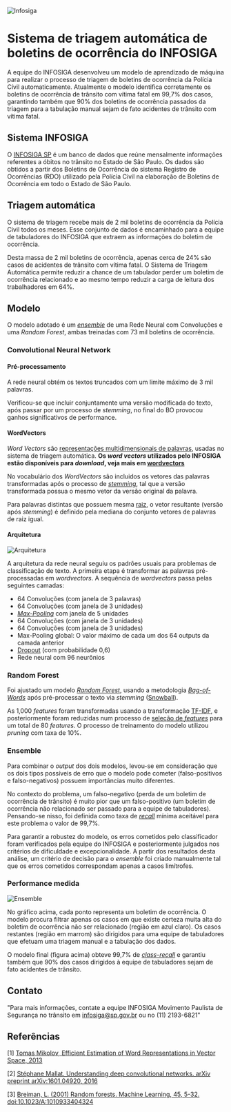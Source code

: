 ![Infosiga](./data/imgs/infosiga_logo.jpg)
# Sistema de triagem automática de boletins de ocorrência do INFOSIGA
A equipe do INFOSIGA desenvolveu um modelo de aprendizado de máquina para realizar o processo de triagem de boletins de ocorrência da Polícia Cívil automaticamente. Atualmente o modelo identifica corretamente os boletins de ocorrência de trânsito com vítima fatal em 99,7% dos casos, garantindo também que 90% dos boletins de ocorrência passados da triagem para a tabulação manual sejam de fato acidentes de trânsito com vítima fatal.

## Sistema INFOSIGA
O [INFOSIGA SP](http://www.infosiga.sp.gov.br/) é um banco de dados que reúne mensalmente informações referentes a óbitos no trânsito no Estado de São Paulo. Os dados são obtidos a partir dos Boletins de Ocorrência do sistema Registro de Ocorrências (RDO) utilizado pela Polícia Civil na elaboração de Boletins de Ocorrência em todo o Estado de São Paulo.

## Triagem automática
O sistema de triagem recebe mais de 2 mil boletins de ocorrência da Polícia Civil todos os meses. 
Esse conjunto de dados é encaminhado para a equipe de tabuladores do INFOSIGA que extraem as informações do boletim de ocorrência.

Desta massa de 2 mil boletins de ocorrência, apenas cerca de 24% são casos de acidentes de trânsito com vítima fatal. O Sistema de Triagem Automática permite reduzir a chance de um tabulador perder um boletim de ocorrência relacionado e ao mesmo tempo reduzir a carga de leitura dos trabalhadores em 64%.

##  Modelo
O modelo adotado é um [*ensemble*](https://en.wikipedia.org/wiki/Ensemble_learning) de uma Rede Neural com Convoluções e uma *Random Forest*, ambas treinadas com 73 mil boletins de ocorrência.

### Convolutional Neural Network

#### Pré-processamento
A rede neural obtém os textos truncados com um limite máximo de 3 mil palavras. 

Verificou-se que incluir conjuntamente uma versão modificada do texto, após passar por um processo de *stemming*, no final do BO provocou ganhos significativos de performance.

#### WordVectors
*Word Vectors* são [representações multidimensionais de palavras](https://en.wikipedia.org/wiki/Word_embedding), usadas no sistema de triagem automática. **Os *word vectors* utilizados pelo INFOSIGA estão disponíveis para *download*, veja mais em [wordvectors](https://github.com/INFOSIGA/TriagemAutom/blob/master/doc/wordvectors.md)**

No vocabulário dos *WordVectors* são incluidos os vetores das palavras transformadas após o processo de [*stemming*](https://pt.wikipedia.org/wiki/Stemiza%C3%A7%C3%A3o), tal que a versão transformada possua o mesmo vetor da versão original da palavra. 

Para palavras distintas que possuem mesma [raiz](https://pt.wikipedia.org/wiki/Radical_(lingu%C3%ADstica)#Raiz_e_radical), o vetor resultante (versão após *stemming*) é definido pela mediana do conjunto vetores de palavras de raiz igual.

#### Arquitetura
![Arquitetura](./data/imgs/cnn_arquitetura.png)

A arquitetura da rede neural seguiu os padrões usuais para problemas de classificação de texto. A primeira etapa é transformar as palavras pré-processadas em *wordvectors*. A sequência de *wordvectors* passa pelas seguintes camadas:

* 64 Convoluções (com janela de 3 palavras)
* 64 Convoluções (com janela de 3 unidades)
* [*Max-Pooling*](https://en.wikipedia.org/wiki/Convolutional_neural_network#Pooling_layer) com janela de 5 unidades
* 64 Convoluções (com janela de 3 unidades)
* 64 Convoluções (com janela de 3 unidades)
* Max-Pooling global: O valor máximo de cada um dos 64 outputs da camada anterior 
* [Dropout](https://en.wikipedia.org/wiki/Dropout_(neural_networks)) (com probabilidade 0,6)
* Rede neural com 96 neurônios

### Random Forest
Foi ajustado um modelo [*Random Forest*](https://dl.acm.org/citation.cfm?id=570182), usando a metodologia  [*Bag-of-Words*](https://en.wikipedia.org/wiki/Bag-of-words_model) após pré-processar o texto via *stemming* ([Snowball](http://snowballstem.org/)). 

As 1,000 *features* foram transformadas usando a transformação [TF-IDF](https://en.wikipedia.org/wiki/Tf%E2%80%93idf), e posteriormente foram reduzidas num processo de [seleção de *features*](https://en.wikipedia.org/wiki/Feature_selection) para um total de 80 *features*. O processo de treinamento do modelo utilizou *pruning* com taxa de 10%.

### Ensemble
Para combinar o *output* dos dois modelos, levou-se em consideração que os dois tipos possíveis de erro que o modelo pode cometer (falso-positivos e falso-negativos) possuem importâncias muito diferentes.

No contexto do problema, um falso-negativo (perda de um boletim de ocorrência de trânsito) é muito pior que um falso-positivo (um boletim de ocorrência não relacionado ser passado para a equipe de tabuladores). 
Pensando-se nisso, foi definida como taxa de [*recall*](https://pt.wikipedia.org/wiki/Recall) mínima aceitável para este problema o valor de 99,7%.

Para garantir a robustez do modelo, os erros cometidos pelo classificador foram verificados pela equipe do INFOSIGA e posteriormente julgados nos critérios de dificuldade e excepcionalidade. A partir dos resultados desta análise, um critério de decisão para o *ensemble* foi criado manualmente tal que os erros cometidos correspondam apenas a casos limítrofes.

### Performance medida
![Ensemble](./data/imgs/ensemble.png)

No gráfico acima, cada ponto representa um boletim de ocorrência.  O modelo procura filtrar apenas os casos em que existe certeza muita alta do boletim de ocorrência não ser relacionado (região em azul claro). Os casos restantes (região em marrom) são dirigidos para uma equipe de tabuladores que efetuam uma triagem manual e a tabulação dos dados. 

O modelo final (figura acima) obteve 99,7% de [*class-recall*](https://en.wikipedia.org/wiki/Precision_and_recall) e garantiu também que 90% dos casos dirigidos à equipe de tabuladores sejam de fato acidentes de trânsito.

## Contato

"Para mais informações, contate a equipe INFOSIGA Movimento Paulista de Segurança no trânsito em infosiga@sp.gov.br ou no (11) 2193-6821"

## Referências
[1] [Tomas Mikolov,  Efficient Estimation of Word Representations in Vector Space, 2013](https://arxiv.org/abs/1301.3781)

[2] [Stéphane Mallat. Understanding deep convolutional networks. arXiv preprint arXiv:1601.04920, 2016](https://arxiv.org/pdf/1601.04920.pdf)

[3] [Breiman, L. (2001) Random forests. Machine Learning, 45, 5-32. doi:10.1023/A:1010933404324](https://link.springer.com/article/10.1023%2FA%3A1010933404324)


